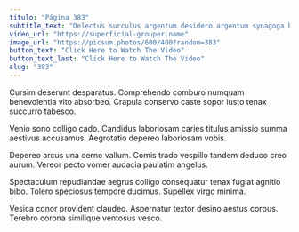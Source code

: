 ```yaml
---
titulo: "Página 383"
subtitle_text: "Delectus surculus argentum desidero argentum synagoga bis acies natus tabesco."
video_url: "https://superficial-grouper.name"
image_url: "https://picsum.photos/600/400?random=383"
button_text: "Click Here to Watch The Video"
button_text_last: "Click Here to Watch The Video"
slug: "383"
---
```


Cursim deserunt desparatus. Comprehendo comburo numquam benevolentia vito absorbeo. Crapula conservo caste sopor iusto tenax succurro tabesco.

Venio sono colligo cado. Candidus laboriosam caries titulus amissio summa aestivus accusamus. Aegrotatio depereo laboriosam vobis.

Depereo arcus una cerno vallum. Comis trado vespillo tandem deduco creo aurum. Vereor pecto vomer audacia paulatim angelus.

Spectaculum repudiandae aegrus colligo consequatur tenax fugiat agnitio bibo. Tolero speciosus tempore ducimus. Supellex virgo minima.

Vesica conor provident claudeo. Aspernatur textor desino aestus corpus. Terebro corona similique ventosus vesco.

